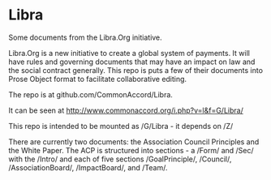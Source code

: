 # Libra
Some documents from the Libra.Org initiative.

Libra.Org is a new initiative to create a global system of payments. It will have rules and governing documents that may have an impact on law and the social contract generally.  This repo is puts a few of their documents into Prose Object format to facilitate collaborative editing.

The repo is at github.com/CommonAccord/Libra.

It can be seen at http://www.commonaccord.org/i.php?v=l&f=G/Libra/

This repo is intended to be mounted as /G/Libra  - it depends on /Z/

There are currently two documents: the Association Council Principles and the White Paper.  The ACP is structured into sections - a /Form/ and /Sec/ with the /Intro/ and each of five sections /GoalPrinciple/, /Council/, /AssociationBoard/, /ImpactBoard/, and /Team/.



